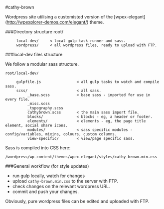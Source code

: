 #cathy-brown

Wordpress site utilising a customisted version of the [wpex-elegant] (http://wpexplorer-demos.com/elegant/) theme.


###Directory structure
    root/
  
         local-dev/     < local gulp task runner and sass.
         wordpress/     < all wordpress files, ready to upload with FTP.

###local-dev files structure

We follow a modular sass structure.

    root/local-dev/

         gulpfile.js                < all gulp tasks to watch and compile sass.
         scss/                      < all sass.
              _base.scss            < base sass - imported for use in every file.
              _misc.scss
              _typography.scss
              cathybrown.scss       < the main sass import file.
              blocks/               < blocks - eg, a header or footer.
              elements/             < elements - eg, the page title element, social share icons.
              modules/              < sass specific modules - config/variables, mixins, colours, custom columns.
              view-specific/        < view/page specific sass.

Sass is compiled into CSS here:

    /wordpress/wp-content/themes/wpex-elegant/styles/cathy-brown.min.css

###General workflow (for style updates)
- run gulp locally, watch for changes
- upload `cathy-brown.min.css` to the server with FTP.
- check changes on the relevant wordpress URL.
- commit and push your changes.

Obviously, pure wordpress files can be edited and uploaded with FTP. 
